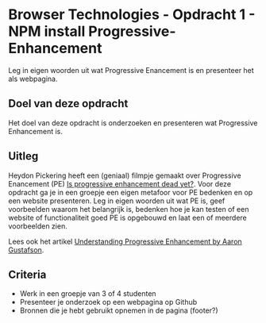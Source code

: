 # Browser Technologies - Opdracht 1 - NPM install Progressive-Enhancement

Leg in eigen woorden uit wat Progressive Enancement is en presenteer het als webpagina.

## Doel van deze opdracht

Het doel van deze opdracht is onderzoeken en presenteren wat Progressive Enhancement is.

## Uitleg

Heydon Pickering heeft een (geniaal) filmpje gemaakt over Progressive Enancement (PE) [Is progressive enhancement dead yet?](https://briefs.video/videos/is-progressive-enhancement-dead-yet/). Voor deze opdracht ga je in een groepje een eigen metafoor voor PE bedenken en op een website presenteren. Leg in eigen woorden uit wat PE is, geef voorbeelden waarom het belangrijk is, bedenken hoe je kan testen of een website of functionaliteit goed PE is opgebouwd en laat een of meerdere voorbeelden zien.

Lees ook het artikel [Understanding Progressive Enhancement by Aaron Gustafson](https://alistapart.com/article/understandingprogressiveenhancement).

## Criteria

- Werk in een groepje van 3 of 4 studenten
- Presenteer je onderzoek op een webpagina op Github
- Bronnen die je hebt gebruikt opnemen in de pagina (footer?)

